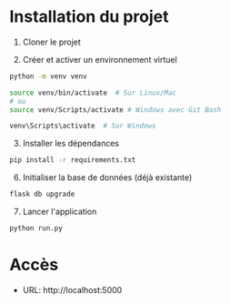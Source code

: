 
# Installation du projet

1. Cloner le projet

2. Créer et activer un environnement virtuel
```bash
python -m venv venv

source venv/bin/activate  # Sur Linux/Mac
# ou
source venv/Scripts/activate # Windows avec Git Bash

venv\Scripts\activate  # Sur Windows
```

3. Installer les dépendances
```bash
pip install -r requirements.txt
```

6. Initialiser la base de données (déjà existante)
```bash
flask db upgrade
```

7. Lancer l'application
```bash
python run.py
```

# Accès
- URL: http://localhost:5000


